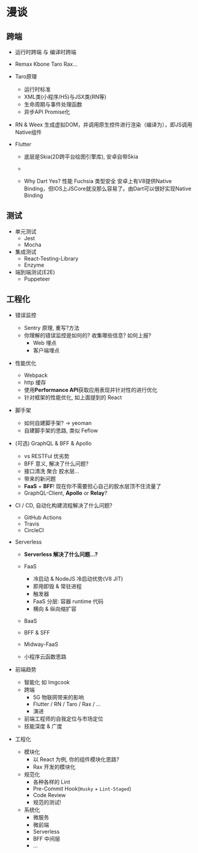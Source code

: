 # 漫谈

## 跨端

- 运行时跨端 与 编译时跨端

- Remax Kbone Taro Rax...

- Taro原理
  - 运行时标准
  - XML类(小程序/H5)与JSX类(RN等)
  - 生命周期与事件处理函数
  - 异步API Promise化
  
- RN & Weex 生成虚拟DOM，并调用原生控件进行渲染（编译为），即JS调用Native组件

- Flutter 

  - 底层是Skia(2D跨平台绘图引擎库), 安卓自带Skia
  - 

  - Why Dart Yes? 性能 Fuchsia 类型安全 安卓上有V8提供Native Binding，但IOS上JSCore就没那么容易了。由Dart可以很好实现Native Binding

## 测试

- 单元测试
  - Jest
  - Mocha
- 集成测试
  - React-Testing-Library
  - Enzyme
- 端到端测试(E2E)
  - Puppeteer

## 工程化

- 错误监控

  - Sentry 原理, 重写?方法
  - 你理解的错误监控是如何的? 收集哪些信息? 如何上报?
    - Web 埋点
    - 客户端埋点

- 性能优化

  - Webpack
  - http 缓存
  - 使用**Performance API**获取应用表现并针对性的进行优化
  - 针对框架的性能优化, 如上面提到的 React

- 脚手架

  - 如何自建脚手架? -> yeoman
  - 自建脚手架的思路, 类似 Feflow

- (可选) GraphQL & BFF & Apollo

  - vs RESTFul 优劣势
  - BFF 意义, 解决了什么问题?
  - 接口清洗 聚合 胶水层...
  - 带来的新问题
  - **FaaS** + **BFF**! 现在你不需要担心自己的胶水层顶不住流量了
  - GraphQL-Client, **Apollo** or **Relay**?

- CI / CD, 自动化构建流程解决了什么问题?

  - GitHub Actions
  - Travis
  - CircleCI

- Serverless

  - **Serverless 解决了什么问题...?**

  - FaaS
    - 冷启动 & NodeJS 冷启动优势(V8 JIT)
    - 即用即毁 & 常驻进程
    - 触发器
    - FaaS 分层: 容器 runtime 代码
    - 横向 & 纵向缩扩容
  - BaaS
  - BFF & SFF
  - Midway-FaaS
  - 小程序云函数思路

- 前端趋势

  - 智能化 如 Imgcook
  - 跨端
    - 5G 物联网带来的影响
    - Flutter / RN / Taro / Rax / ...
    - 演进
  - 前端工程师的自我定位与市场定位
  - 技能深度 & 广度

- 工程化
  - 模块化
    - 以 React 为例, 你的组件模块化思路?
    - Rax 开发的模块化
  - 规范化
    - 各种各样的 Lint
    - Pre-Commit Hook(`Husky` + `Lint-Staged`)
    - Code Review
    - 规范的测试!
  - 系统化
    - 微服务
    - 微前端
    - Serverless
    - BFF 中间层
    - ...
